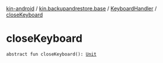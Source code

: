 [kin-android](../../index.md) / [kin.backupandrestore.base](../index.md) / [KeyboardHandler](index.md) / [closeKeyboard](./close-keyboard.md)

# closeKeyboard

`abstract fun closeKeyboard(): `[`Unit`](https://kotlinlang.org/api/latest/jvm/stdlib/kotlin/-unit/index.html)